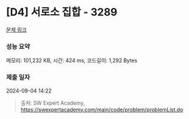 # [D4] 서로소 집합 - 3289 

[문제 링크](https://swexpertacademy.com/main/code/problem/problemDetail.do?contestProbId=AWBJKA6qr2oDFAWr) 

### 성능 요약

메모리: 101,232 KB, 시간: 424 ms, 코드길이: 1,292 Bytes

### 제출 일자

2024-09-04 14:22



> 출처: SW Expert Academy, https://swexpertacademy.com/main/code/problem/problemList.do